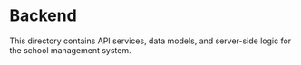 
# Backend

This directory contains API services, data models, and server-side logic for the school management system.
